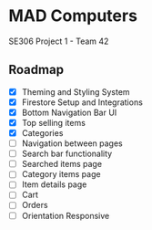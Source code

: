 # MAD Computers

SE306 Project 1 - Team 42

## Roadmap

- [x] Theming and Styling System
- [x] Firestore Setup and Integrations
- [x] Bottom Navigation Bar UI
- [x] Top selling items
- [x] Categories
- [ ] Navigation between pages
- [ ] Search bar functionality
- [ ] Searched items page
- [ ] Category items page
- [ ] Item details page
- [ ] Cart
- [ ] Orders
- [ ] Orientation Responsive
